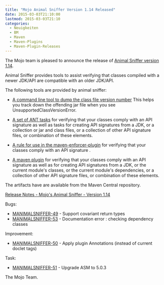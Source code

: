 ```yaml
---
title: "Mojo Animal Sniffer Version 1.14 Released"
date: 2015-03-03T21:10:00
lastmod: 2015-03-03T21:10
categories:
  - Neuigkeiten
  - BM
  - Maven
  - Maven-Plugins
  - Maven-Plugin-Releases
---
```

The Mojo team is pleased to announce the release of 
[Animal Sniffer version 1.14](http://mojo.codehaus.org/animal-sniffer/).

Animal Sniffer provides tools to assist verifying that classes
compiled with a newer JDK/API are compatible with an older JDK/API.

The following tools are provided by animal sniffer:

 * [A command line tool to dump the class file version number](http://mojo.codehaus.org/animal-sniffer/animal-sniffer/index.html)
   This helps you track down the offending jar file when you see UnsupportedClassVersionError.

* [A set of ANT tasks](http://mojo.codehaus.org/animal-sniffer/animal-sniffer-ant-tasks/index.html)
  for verifying that your classes comply with an API signature as well
  as tasks for creating API signatures from a JDK, or a collection or
  jar and class files, or a collection of other API signature files, or
  combination of these elements.

* [A rule for use in the maven-enforcer-plugin](http://mojo.codehaus.org/animal-sniffer/animal-sniffer-enforcer-rule/index.html)
  for verifying that your classes comply with an API signature .

* [A maven plugin](http://mojo.codehaus.org/animal-sniffer-maven-plugin/index.html)
  for verifying that your classes comply with an API signature as well as
  for creating API signatures from a JDK, or the current module's
  classes, or the current module's dependencies, or a collection of
  other API signature files, or combination of these elements.

The artifacts have are available from the Maven Central repository.

<!-- more -->

[Release Notes - Mojo's Animal Sniffer - Version 1.14](http://jira.codehaus.org/secure/ReleaseNote.jspa?projectId=12070&version=20742)

Bugs:

 * [MANIMALSNIFFER-49](https://issues.apache.org/jira/browse/MANIMALSNIFFER-49) - Support covariant return types
 * [MANIMALSNIFFER-53](https://issues.apache.org/jira/browse/MANIMALSNIFFER-53) - Documentation error : checking dependency classes

Improvement:

 * [MANIMALSNIFFER-50](https://issues.apache.org/jira/browse/MANIMALSNIFFER-50) - Apply plugin Annotations (instead of current doclet tags)

Task:

 * [MANIMALSNIFFER-51](https://issues.apache.org/jira/browse/MANIMALSNIFFER-51) - Upgrade ASM to 5.0.3

The Mojo Team.

